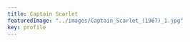 ```yaml
---
title: Captain Scarlet
featuredImage: "../images/Captain_Scarlet_(1967)_1.jpg"
key: profile
---
```

